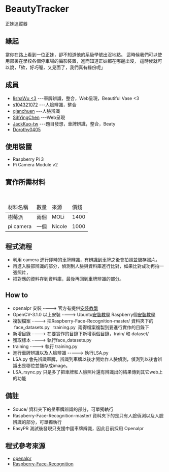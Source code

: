 # BeautyTracker
正妹追蹤器

## 緣起
當你在路上看到一位正妹，卻不知道他的系級學號出沒地點。
這時候我們可以使用部署在學校各個停車場的攝影裝置，進而知道正妹都在哪邊出沒，
這時候就可以說，「欸，好巧喔，又見面了，我們真有緣份呢」

## 成員
- [IishaWu <3](https://github.com/IishaWu)  ---車牌辨識，整合，Web呈現，Beautiful Vase <3
- [s104321072](https://github.com/s104321072) ---人臉辨識，整合
- [qianchuen](https://github.com/qianchuen) ---人臉辨識
- [SihYingChen](https://github.com/SihYingChen) ---Web呈現
- [JackKuo-tw](https://github.com/JackKuo-tw) ---題目發想，車牌辨識，整合，Beaty
- [Dorothy0405](https://github.com/Dorothy0405)

## 使用裝置
- Raspberry Pi 3
- Pi Camera Module v2

## 實作所需材料
<table>
  <thead>
      <tr>
        <td>材料名稱</td>
        <td>數量</td>
        <td>來源</td>
        <td>價錢</td>
     </tr>
    </thead>
    <tbody>
      <tr>
        <td>樹莓派</td>
        <td>兩個</td>
        <td>MOLi</td>
        <td>1400</td>
      </tr>
      <tr>
        <td>pi camera</td>
        <td>一個</td>
        <td>Nicole</td>
        <td> 1000</td>
      </tr>
    </tbody>
</table>

## 程式流程
- 利用 camera 進行即時的車牌辨識，有辨識到車牌之後會拍照並儲存照片。
- 再進入臉部辨識的部分，偵測到人臉與資料庫進行比對，如果比對成功再拍一張照片，
- 把對應的資料存到資料庫，最後再回到車牌辨識的部分。

## How to
- openalpr 安裝 ----> 官方有提供[安裝教學](https://github.com/openalpr/openalpr/wiki/Compilation-instructions-(Ubuntu-Linux))
- OpenCV-3.1.0 以上安裝 ----> Ubuntu[安裝教學](https://www.pyimagesearch.com/2016/10/24/ubuntu-16-04-how-to-install-opencv/)  Raspberry個[安裝教學](https://paper.dropbox.com/doc/Raspi-install-opencv-IHaVgymS9tRgfhnCaCSGv)
- 複製檔案 ----> 把Raspberry-Face-Recognition-master/ 資料夾下的    face_datasets.py   training.py  兩得檔案複製到要進行實作的目錄下
- 新增目錄 ----> 在要實作的目錄下新增兩個目錄，train/ 和 dataset/
- 獲取樣本 ----> 執行face_datasets.py
- training ----> 執行 training.py
- 進行車牌辨識以及人臉辨識 -----> 執行LSA.py
- LSA.py 會先辨識車牌，辨識到車牌以後才開始作人臉偵測，偵測到以後會辨識出昰哪位並儲存成image。
- LSA_rsync.py 只是多了把車牌和人臉照片還有辨識出的結果傳到其它web上的功能
## 備註
- Souce/ 資料夾下的昰車牌辨識的部分，可單獨執行
- Raspberry-Face-Recognition-master/ 資料夾下的昰只有人臉偵測以及人臉辨識的部分，可單獨執行
- EasyPR 測試後發現只支援中國車牌辨識，因此目前採用 Openalpr
## 程式參考來源
- [openalpr](https://github.com/openalpr/openalpr)
- [Raspberry-Face-Recognition](https://github.com/trieutuanvnu/Raspberry-Face-Recognition)
